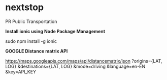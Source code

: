 # nextstop
PR Public Transportation

**Install ionic using Node Package Management**

sudo npm install -g ionic

**GOOGLE Distance matrix API**

https://maps.googleapis.com/maps/api/distancematrix/json
?origins={LAT, LOG}
&destinations={LAT, LOG}
&mode=driving
&language=en-EN
&key=API_KEY
